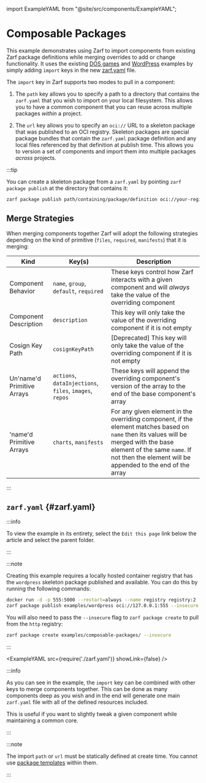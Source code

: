import ExampleYAML from "@site/src/components/ExampleYAML";

# Composable Packages

This example demonstrates using Zarf to import components from existing Zarf package definitions while merging overrides to add or change functionality.  It uses the existing [DOS games](../dos-games/README.md) and [WordPress](../wordpress/README.md) examples by simply adding `import` keys in the new [zarf.yaml](zarf.yaml) file.

The `import` key in Zarf supports two modes to pull in a component:

1. The `path` key allows you to specify a path to a directory that contains the `zarf.yaml` that you wish to import on your local filesystem.  This allows you to have a common component that you can reuse across multiple packages *within* a project.

2. The `url` key allows you to specify an `oci://` URL to a skeleton package that was published to an OCI registry.  Skeleton packages are special package bundles that contain the `zarf.yaml` package definition and any local files referenced by that definition at publish time.  This allows you to version a set of components and import them into multiple packages *across* projects.

:::tip

You can create a skeleton package from a `zarf.yaml` by pointing `zarf package publish` at the directory that contains it:

```bash
zarf package publish path/containing/package/definition oci://your-registry.com
```

## Merge Strategies

When merging components together Zarf will adopt the following strategies depending on the kind of primitive (`files`, `required`, `manifests`) that it is merging:

| Kind                       | Key(s)                                 | Description |
|----------------------------|----------------------------------------|-------------|
| Component Behavior         | `name`, `group`, `default`, `required` | These keys control how Zarf interacts with a given component and will _always_ take the value of the overriding component |
| Component Description      | `description` | This key will only take the value of the overriding component if it is not empty |
| Cosign Key Path            | `cosignKeyPath` | [Deprecated] This key will only take the value of the overriding component if it is not empty |
| Un'name'd Primitive Arrays | `actions`, `dataInjections`, `files`, `images`, `repos` | These keys will append the overriding component's version of the array to the end of the base component's array |
| 'name'd Primitive Arrays   | `charts`, `manifests` | For any given element in the overriding component, if the element matches based on `name` then its values will be merged with the base element of the same `name`. If not then the element will be appended to the end of the array |

:::

## `zarf.yaml` {#zarf.yaml}

:::info

To view the example in its entirety, select the `Edit this page` link below the article and select the parent folder.

:::

:::note

Creating this example requires a locally hosted container registry that has the `wordpress` skeleton package published and available. You can do this by running the following commands:

```bash
docker run -d -p 555:5000 --restart=always --name registry registry:2
zarf package publish examples/wordpress oci://127.0.0.1:555 --insecure
```

You will also need to pass the `--insecure` flag to `zarf package create` to pull from the `http` registry:

```bash
zarf package create examples/composable-packages/ --insecure
```

:::

<ExampleYAML src={require('./zarf.yaml')} showLink={false} />

:::info

As you can see in the example, the `import` key can be combined with other keys to merge components together.  This can be done as many components deep as you wish and in the end will generate one main `zarf.yaml` file with all of the defined resources included.

This is useful if you want to slightly tweak a given component while maintaining a common core.

:::

:::note

The import `path` or `url` must be statically defined at create time.  You cannot use [package templates](../variables/README.md#create-time-package-configuration-templates) within them.

:::
